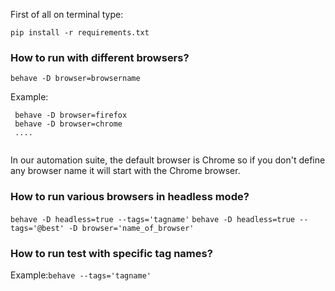 First of all on terminal type:
```
pip install -r requirements.txt
```


### How to run with different browsers?
``` behave -D browser=browsername ```

Example:
 ```
  behave -D browser=firefox
  behave -D browser=chrome
  ....
  
 ```
In our automation suite, the default browser is Chrome so if you don't define any browser name 
it will start with the Chrome browser.

### How to run various browsers in headless mode?
``` behave -D headless=true --tags='tagname' ```
```behave -D headless=true --tags='@best' -D browser='name_of_browser' ```


### How to run test with specific tag names?
Example:``` behave --tags='tagname' ```